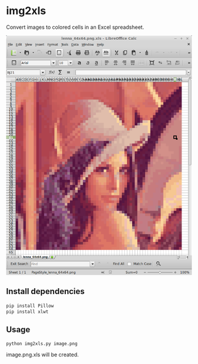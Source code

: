 # img2xls
Convert images to colored cells in an Excel spreadsheet.

![screenshot](screenshot.png "screenshot")

## Install dependencies

    pip install Pillow
    pip install xlwt

## Usage

    python img2xls.py image.png

image.png.xls will be created.